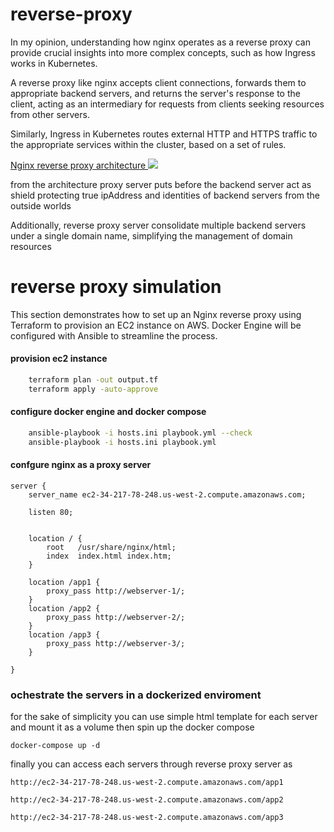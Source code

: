 # reverse-proxy
In my opinion, understanding how nginx operates as a reverse proxy can provide crucial insights into more complex concepts, such as how Ingress works in Kubernetes. 

A reverse proxy like nginx accepts client connections, forwards them to appropriate backend servers, and returns the server's response to the client, acting as an intermediary for requests from clients seeking resources from other servers. 

Similarly, Ingress in Kubernetes routes external HTTP and HTTPS traffic to the appropriate services within the cluster, based on a set of rules.


[Nginx reverse proxy architecture ![](https://app.eraser.io/workspace/c4xuI3Kt8Xp5NlLqBzOc/preview?elements=pabIq7KzQL9GRReBSZVeqA&type=embed)](https://app.eraser.io/workspace/c4xuI3Kt8Xp5NlLqBzOc?elements=pabIq7KzQL9GRReBSZVeqA)

from the architecture proxy server puts before the backend server act as shield protecting true ipAddress and identities of  backend servers from the  outside  worlds  

Additionally, reverse proxy server consolidate multiple backend servers under a single domain name, simplifying the management of domain resources 

# reverse proxy simulation 

This section demonstrates how to set up an Nginx reverse proxy using Terraform to provision an EC2 instance on AWS. Docker Engine will be configured with Ansible to streamline the process.


#### provision ec2 instance 
``` bash
    terraform plan -out output.tf 
    terraform apply -auto-approve
```    
#### configure docker engine and docker compose 
``` bash
    ansible-playbook -i hosts.ini playbook.yml --check
    ansible-playbook -i hosts.ini playbook.yml 
```
#### confgure nginx as a proxy server 
``` nginx
server {
	server_name ec2-34-217-78-248.us-west-2.compute.amazonaws.com;

	listen 80;
   

	location / {
        root   /usr/share/nginx/html;
        index  index.html index.htm;
    }

	location /app1 {
		proxy_pass http://webserver-1/;
	}
	location /app2 {
		proxy_pass http://webserver-2/;
	}
	location /app3 {
		proxy_pass http://webserver-3/;
	}

}
```
### ochestrate the servers in a dockerized enviroment 

for the sake of simplicity you can use simple html template for each server  and mount it as a volume 
then spin up the docker compose 
``` docker compose 
docker-compose up -d
```

finally you can access each servers through reverse proxy  server  as 

``` curl 
http://ec2-34-217-78-248.us-west-2.compute.amazonaws.com/app1

http://ec2-34-217-78-248.us-west-2.compute.amazonaws.com/app2

http://ec2-34-217-78-248.us-west-2.compute.amazonaws.com/app3

```
